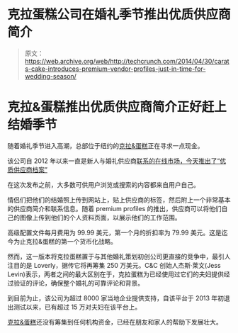 # 克拉蛋糕公司在婚礼季节推出优质供应商简介 

> 原文：<https://web.archive.org/web/http://techcrunch.com/2014/04/30/carats-cake-introduces-premium-vendor-profiles-just-in-time-for-wedding-season/>

# 克拉&蛋糕推出优质供应商简介正好赶上结婚季节

随着婚礼季节进入高潮，总部位于纽约的[克拉&蛋糕](https://web.archive.org/web/20230129100106/http://www.crunchbase.com/organization/carats-cake)正在寻求一点现金。

该公司自 2012 年以来一直是新人与婚礼供应商[联系的在线市场，今天推出了“优质供应商档案”](https://web.archive.org/web/20230129100106/https://techcrunch.com/2012/11/21/carats-cake-launches-wedding-planning-service-to-connect-brides-with-local-vendors/)

在这次发布之前，大多数可供用户浏览或搜索的内容都来自用户自己。

情侣们把他们的结婚照上传到网站上，贴上供应商的标签，然后附上一个非常基本的供应商简介和联系信息。随着 premium profiles 的推出，供应商可以将他们自己的图像上传到他们的个人资料页面，以展示他们的工作范围。

高级配置文件每月费用为 99.99 美元，第一个月的折扣率为 79.99 美元。这是迄今为止克拉&蛋糕的第一个货币化战略。

然而，这一版本将克拉蛋糕置于与其他婚礼策划初创公司更直接的竞争中，最引人注目的是 Loverly，据传它将再筹集 250 万美元。C&C 创始人杰斯·莱文(Jess Levin)表示，两者之间的最大区别在于，克拉蛋糕为已经使用过它们的夫妇提供经过验证的评论，确保整个婚礼的可靠评论和背景。

到目前为止，该公司为超过 8000 家当地企业提供支持，自该平台于 2013 年初退出测试以来，已有超过 15 万对夫妇在该平台上。

[克拉&蛋糕](https://web.archive.org/web/20230129100106/http://caratsandcake.com/)还没有筹集到任何机构资金，已经在朋友和家人的帮助下发展壮大。